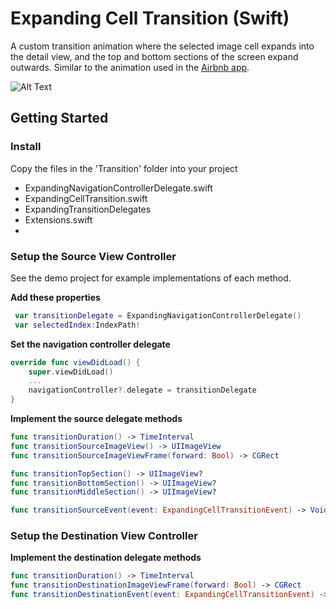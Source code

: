 # Expanding Cell Transition (Swift)

A custom transition animation where the selected image cell expands into the detail view, and the top and bottom sections of the screen expand outwards. Similar to the animation used in the [Airbnb app](https://itunes.apple.com/ca/app/airbnb/id401626263?mt=8).

![Alt Text](https://github.com/RobCanton/ExpandingCellTransition/blob/master/Misc/recording1.gif)

## Getting Started

### Install
Copy the files in the 'Transition' folder into your project
  * ExpandingNavigationControllerDelegate.swift
  * ExpandingCellTransition.swift
  * ExpandingTransitionDelegates
  * Extensions.swift
  * 
  
### Setup the Source View Controller
See the demo project for example implementations of each method.

**Add these properties**
```swift
 var transitionDelegate = ExpandingNavigationControllerDelegate()
 var selectedIndex:IndexPath!
```

**Set the navigation controller delegate**
```swift
override func viewDidLoad() {
	super.viewDidLoad()
	...
	navigationController?.delegate = transitionDelegate
}
```

**Implement the source delegate methods**

```swift
func transitionDuration() -> TimeInterval
func transitionSourceImageView() -> UIImageView
func transitionSourceImageViewFrame(forward: Bool) -> CGRect

func transitionTopSection() -> UIImageView?
func transitionBottomSection() -> UIImageView?
func transitionMiddleSection() -> UIImageView?

func transitionSourceEvent(event: ExpandingCellTransitionEvent) -> Void
```

### Setup the Destination View Controller

**Implement the destination delegate methods**

```swift
func transitionDuration() -> TimeInterval
func transitionDestinationImageViewFrame(forward: Bool) -> CGRect
func transitionDestinationEvent(event: ExpandingCellTransitionEvent) -> Void
```
